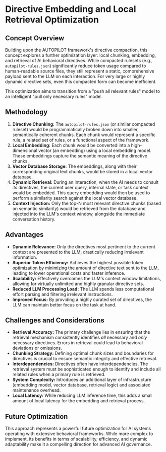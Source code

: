 # Directive Embedding and Local Retrieval Optimization

## Concept Overview

Building upon the AUTOPILOT framework's directive compaction, this concept explores a further optimization layer: local chunking, embedding, and retrieval of AI behavioral directives. While compacted rulesets (e.g., `autopilot-rules.json`) significantly reduce token usage compared to human-readable source files, they still represent a static, comprehensive payload sent to the LLM on each interaction. For very large or highly dynamic directive sets, even this compacted form can become inefficient.

This optimization aims to transition from a "push all relevant rules" model to an intelligent "pull only necessary rules" model.

## Methodology

1.  **Directive Chunking:** The `autopilot-rules.json` (or similar compacted ruleset) would be programmatically broken down into smaller, semantically coherent chunks. Each chunk would represent a specific rule, a related set of rules, or a functional aspect of the framework.
2.  **Local Embedding:** Each chunk would be converted into a high-dimensional vector (an embedding) using a local embedding model. These embeddings capture the semantic meaning of the directive chunks.
3.  **Vector Database Storage:** The embeddings, along with their corresponding original text chunks, would be stored in a local vector database.
4.  **Dynamic Retrieval:** During an interaction, when the AI needs to consult its directives, the current user query, internal state, or task context would be embedded. This query embedding would then be used to perform a similarity search against the local vector database.
5.  **Context Injection:** Only the top-N most relevant directive chunks (based on semantic similarity) would be retrieved from the database and injected into the LLM's context window, alongside the immediate conversation history.

## Advantages

*   **Dynamic Relevance:** Only the directives most pertinent to the current context are presented to the LLM, drastically reducing irrelevant information.
*   **Superior Token Efficiency:** Achieves the highest possible token optimization by minimizing the amount of directive text sent to the LLM, leading to lower operational costs and faster inference.
*   **Scalability:** Effectively overcomes the LLM's context window limitations, allowing for virtually unlimited and highly granular directive sets.
*   **Reduced LLM Processing Load:** The LLM spends less computational effort parsing and filtering irrelevant instructions.
*   **Improved Focus:** By providing a highly curated set of directives, the LLM can maintain better focus on the task at hand.

## Challenges and Considerations

*   **Retrieval Accuracy:** The primary challenge lies in ensuring that the retrieval mechanism consistently identifies *all* necessary and *only* necessary directives. Errors in retrieval could lead to behavioral deviations or omissions.
*   **Chunking Strategy:** Defining optimal chunk sizes and boundaries for directives is crucial to ensure semantic integrity and effective retrieval.
*   **Interdependencies:** Directives often have interdependencies. The retrieval system must be sophisticated enough to identify and include all related rules when a primary rule is retrieved.
*   **System Complexity:** Introduces an additional layer of infrastructure (embedding model, vector database, retrieval logic) and associated maintenance overhead.
*   **Local Latency:** While reducing LLM inference time, this adds a small amount of local latency for the embedding and retrieval process.

## Future Optimization

This approach represents a powerful future optimization for AI systems operating with extensive behavioral frameworks. While more complex to implement, its benefits in terms of scalability, efficiency, and dynamic adaptability make it a compelling direction for advanced AI governance.
